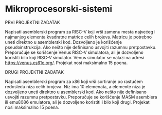 # Mikroprocesorski-sistemi

PRVI PROJEKTNI ZADATAK

Napisati asemblerski program za RISC-V koji vrši zamenu mesta najvećeg i najmanjeg elementa kvadratne matrice celih brojeva. 
Matricu je potrebno uneti direktno u asemblerski kod. Dozvoljeno je korišćenje pseudoinstrukcija. 
Ako nešto nije definisano usvojiti razumnu pretpostavku. 
Preporučuje se korišćenje Venus RISC-V simulatora, ali je dozvoljeno koristiti bilo koji RISC-V simulator. 
Venus simulator se nalazi na adresi https://venus.cs61c.org/. 
Projekat nosi maksimalno 15 poena.

DRUGI PROJEKTNI ZADATAK

Napisati asemblerski program za x86 koji vrši sortiranje po rastućem redosledu niza celih brojeva. 
Niz ima 10 elemenata, a elemente niza je dozvoljeno uneti direktno u asemblerski kod. 
Ako nešto nije definisano usvojiti razumnu pretpostavku. 
Preporučuje se korišćenje MASM asemblera ili emu8086 emulatora, ali je dozvoljeno koristiti i bilo koji drugi. 
Projekat nosi maksimalno 15 poena.
